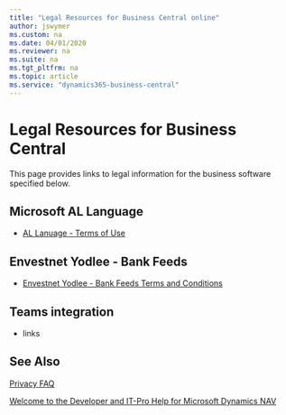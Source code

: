 ```yaml
---
title: "Legal Resources for Business Central online"
author: jswymer
ms.custom: na
ms.date: 04/01/2020
ms.reviewer: na
ms.suite: na
ms.tgt_pltfrm: na
ms.topic: article
ms.service: "dynamics365-business-central"
---
```

# Legal Resources for Business Central

This page provides links to legal information for the business software specified below.

## Microsoft AL Language

- [AL Lanuage - Terms of Use](https://go.microsoft.com/fwlink/?linkid=2009120)

## Envestnet Yodlee - Bank Feeds 

- [Envestnet Yodlee - Bank Feeds Terms and Conditions](https://go.microsoft.com/fwlink/?linkid=2009120)

## Teams integration

- links

## See Also

[Privacy FAQ](../security/PrivacyFAQ.md)

[Welcome to the Developer and IT-Pro Help for Microsoft Dynamics NAV](../index.md)  
